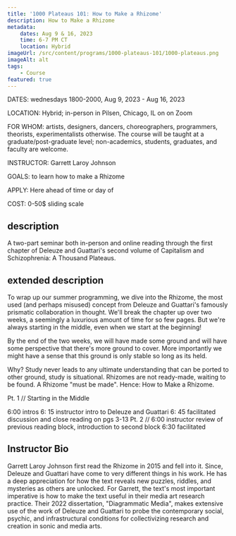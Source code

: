 ```yaml
---
title: '1000 Plateaus 101: How to Make a Rhizome'
description: How to Make a Rhizome
metadata:
    dates: Aug 9 & 16, 2023
    time: 6-7 PM CT
    location: Hybrid
imageUrl: /src/content/programs/1000-plateaus-101/1000-plateaus.png
imageAlt: alt
tags:
    - Course
featured: true
---
```


DATES: wednesdays 1800-2000, Aug 9, 2023 - Aug 16, 2023

LOCATION: Hybrid; in-person in Pilsen, Chicago, IL on on Zoom

FOR WHOM: artists, designers, dancers, choreographers, programmers, theorists, experimentalists otherwise. The course will be taught at a graduate/post-graduate level; non-academics, students, graduates, and faculty are welcome.

INSTRUCTOR: Garrett Laroy Johnson

GOALS: to learn how to make a Rhizome

APPLY: Here ahead of time or day of

COST: 0-50$ sliding scale

## description

A two-part seminar both in-person and online reading through the first chapter of Deleuze and Guattari's second volume of Capitalism and Schizophrenia: A Thousand Plateaus.

## extended description

To wrap up our summer programming, we dive into the Rhizome, the most used (and perhaps misused) concept from Deleuze and Guattari's famously prismatic collaboration in thought. We'll break the chapter up over two weeks, a seemingly a luxurious amount of time for so few pages. But we're always starting in the middle, even when we start at the beginning!

By the end of the two weeks, we will have made some ground and will have some perspective that there's more ground to cover. More importantly we might have a sense that this ground is only stable so long as its held.

Why? Study never leads to any ultimate understanding that can be ported to other ground, study is situational. Rhizomes are not ready-made, waiting to be found. A Rhizome "must be made". Hence: How to Make a Rhizome.

Pt. 1 // Starting in the Middle

6:00 intros
6: 15 instructor intro to Deleuze and Guattari
6: 45 facilitated discussion and close reading on pgs 3-13
Pt. 2 // 6:00 instructor review of previous reading block, introduction to second block 6:30 facilitated

## Instructor Bio

Garrett Laroy Johnson first read the Rhizome in 2015 and fell into it. Since, Deleuze and Guattari have come to very different things in his work. He has a deep appreciation for how the text reveals new puzzles, riddles, and mysteries as others are unlocked. For Garrett, the text's most important imperative is how to make the text useful in their media art research practice. Their 2022 dissertation, "Diagrammatic Media", makes extensive use of the work of Deleuze and Guattari to probe the contemporary social, psychic, and infrastructural conditions for collectivizing research and creation in sonic and media arts.
